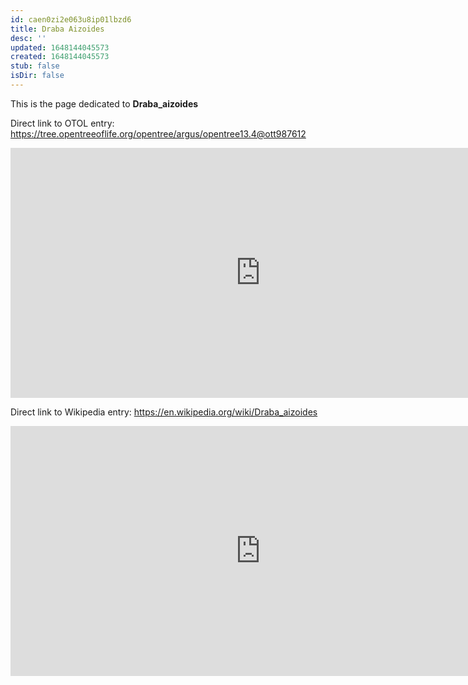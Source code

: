 ```yaml
---
id: caen0zi2e063u8ip01lbzd6
title: Draba Aizoides
desc: ''
updated: 1648144045573
created: 1648144045573
stub: false
isDir: false
---
```

This is the page dedicated to **Draba_aizoides**


Direct link to OTOL entry: https://tree.opentreeoflife.org/opentree/argus/opentree13.4@ott987612



<html>
    <body>
    <iframe src="https://tree.opentreeoflife.org/opentree/argus/opentree13.4@ott987612"
    width="800" height="400" frameborder="0" allowfullscreen> </iframe>
    </body>
</html>
    


Direct link to Wikipedia entry: https://en.wikipedia.org/wiki/Draba_aizoides



<html>
    <body>
    <iframe src="https://en.wikipedia.org/wiki/Draba_aizoides"
    width="800" height="400" frameborder="0" allowfullscreen> </iframe>
    </body>
</html>
    
